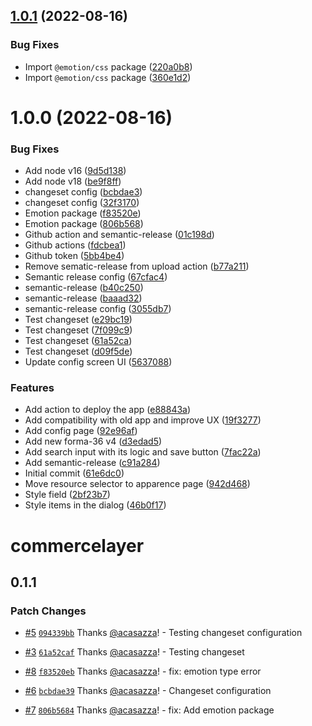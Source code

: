 ## [1.0.1](https://github.com/commercelayer/contentful-app/compare/v1.0.0...v1.0.1) (2022-08-16)


### Bug Fixes

* Import `@emotion/css` package ([220a0b8](https://github.com/commercelayer/contentful-app/commit/220a0b82b037a965e1ee95fdb3d6b9236dca61ca))
* Import `@emotion/css` package ([360e1d2](https://github.com/commercelayer/contentful-app/commit/360e1d2f8e379f1d572cd95cd379594074e7ea43))

# 1.0.0 (2022-08-16)


### Bug Fixes

* Add node v16 ([9d5d138](https://github.com/commercelayer/contentful-app/commit/9d5d1384cb003fb290f1ec7759e5b9f890058664))
* Add node v18 ([be9f8ff](https://github.com/commercelayer/contentful-app/commit/be9f8ff7341d072b9debf22146fb5a170efd6745))
* changeset config ([bcbdae3](https://github.com/commercelayer/contentful-app/commit/bcbdae39347e5ace844b2fdda6bdf5b93d3ec794))
* changeset config ([32f3170](https://github.com/commercelayer/contentful-app/commit/32f3170e093893d1c170bf41e35d643893551a5c))
* Emotion package ([f83520e](https://github.com/commercelayer/contentful-app/commit/f83520ebb12dc629729f39e1431bdf4cb00224be))
* Emotion package ([806b568](https://github.com/commercelayer/contentful-app/commit/806b5684c53fa4939ed9aca6bfb20d0dcfca34dc))
* Github action and semantic-release ([01c198d](https://github.com/commercelayer/contentful-app/commit/01c198d663d92059eece1baf7ddf0a5188678f6b))
* Github actions ([fdcbea1](https://github.com/commercelayer/contentful-app/commit/fdcbea1bfd851fad798cede99a3736640d3ab501))
* Github token ([5bb4be4](https://github.com/commercelayer/contentful-app/commit/5bb4be44fa0114cdfe4ca3f27b720e831048e0f8))
* Remove sematic-release from upload action ([b77a211](https://github.com/commercelayer/contentful-app/commit/b77a211a5f1b279973eead9df79e0169078aa443))
* Semantic release config ([67cfac4](https://github.com/commercelayer/contentful-app/commit/67cfac445a1c4824a10c98377816ead53283eded))
* semantic-release ([b40c250](https://github.com/commercelayer/contentful-app/commit/b40c250b1e2530f3b9919c4e400dd3a98c8e891f))
* semantic-release ([baaad32](https://github.com/commercelayer/contentful-app/commit/baaad326d480ca2346513d0e3dc01e261cfcdc0b))
* semantic-release config ([3055db7](https://github.com/commercelayer/contentful-app/commit/3055db75cbcc06dd1703091b36e8fc31e5efe60e))
* Test changeset ([e29bc19](https://github.com/commercelayer/contentful-app/commit/e29bc19eb3640a112183547e6e1bdf5153ce2474))
* Test changeset ([7f099c9](https://github.com/commercelayer/contentful-app/commit/7f099c951a368973ddfe79832365b1a3942c4b36))
* Test changeset ([61a52ca](https://github.com/commercelayer/contentful-app/commit/61a52cafd261466f1c14546ffe7dfc01868fe856))
* Test changeset ([d09f5de](https://github.com/commercelayer/contentful-app/commit/d09f5de03a32cfac3c88ace902b823134c3502cc))
* Update config screen UI ([5637088](https://github.com/commercelayer/contentful-app/commit/5637088aa50192879dad4ba74553ad3a018e7116))


### Features

* Add action to deploy the app ([e88843a](https://github.com/commercelayer/contentful-app/commit/e88843a456b7d069fb450daa626de507d19d3daf))
* Add compatibility with old app and improve UX ([19f3277](https://github.com/commercelayer/contentful-app/commit/19f3277dc33a2b0534915fb8ab84bc67e06da26e))
* Add config page ([92e96af](https://github.com/commercelayer/contentful-app/commit/92e96af5da3714269b2ce353c084e6978e0de6da))
* Add new forma-36 v4 ([d3edad5](https://github.com/commercelayer/contentful-app/commit/d3edad59949455d556f21bd53f683089cb971d25))
* Add search input with its logic and save button ([7fac22a](https://github.com/commercelayer/contentful-app/commit/7fac22af63289ec1cdad37026edc1b703579f825))
* Add semantic-release ([c91a284](https://github.com/commercelayer/contentful-app/commit/c91a284e6a0e3cf271bcb15ce6bd559e378ec4e6))
* Initial commit ([61e6dc0](https://github.com/commercelayer/contentful-app/commit/61e6dc0d96b36f10b1e53b851c11e3c31974889c))
* Move resource selector to apparence page ([942d468](https://github.com/commercelayer/contentful-app/commit/942d468890d1b12862d8bb487299128db290eb00))
* Style field ([2bf23b7](https://github.com/commercelayer/contentful-app/commit/2bf23b7adb236c95623bdaa8ed6af5f73f5a0b6a))
* Style items in the dialog ([46b0f17](https://github.com/commercelayer/contentful-app/commit/46b0f17077ad491f9e4f756370c8524d8fbbf5cb))

# commercelayer

## 0.1.1

### Patch Changes

- [#5](https://github.com/commercelayer/contentful-app/pull/5) [`094339bb`](https://github.com/commercelayer/contentful-app/commit/094339bbe2fd98db1c063d914b1900aa85a8d124) Thanks [@acasazza](https://github.com/acasazza)! - Testing changeset configuration

* [#3](https://github.com/commercelayer/contentful-app/pull/3) [`61a52caf`](https://github.com/commercelayer/contentful-app/commit/61a52cafd261466f1c14546ffe7dfc01868fe856) Thanks [@acasazza](https://github.com/acasazza)! - Testing changeset

- [#8](https://github.com/commercelayer/contentful-app/pull/8) [`f83520eb`](https://github.com/commercelayer/contentful-app/commit/f83520ebb12dc629729f39e1431bdf4cb00224be) Thanks [@acasazza](https://github.com/acasazza)! - fix: emotion type error

* [#6](https://github.com/commercelayer/contentful-app/pull/6) [`bcbdae39`](https://github.com/commercelayer/contentful-app/commit/bcbdae39347e5ace844b2fdda6bdf5b93d3ec794) Thanks [@acasazza](https://github.com/acasazza)! - Changeset configuration

- [#7](https://github.com/commercelayer/contentful-app/pull/7) [`806b5684`](https://github.com/commercelayer/contentful-app/commit/806b5684c53fa4939ed9aca6bfb20d0dcfca34dc) Thanks [@acasazza](https://github.com/acasazza)! - fix: Add emotion package
